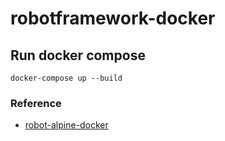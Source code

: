 # robotframework-docker

## Run docker compose

```
docker-compose up --build
```


### Reference

- [robot-alpine-docker](https://github.com/up1/robot-alpine-docker)
